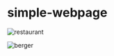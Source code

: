 # simple-webpage

![restaurant](https://user-images.githubusercontent.com/106098532/180470238-4170acbe-a878-4400-8e5a-72acbcaf82fb.PNG)

![berger](https://user-images.githubusercontent.com/106098532/180470207-e92118ba-13b5-471e-a031-0832d20c7f77.PNG)
